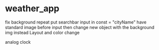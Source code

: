 # weather_app


<!-- TO do -->

fix background repeat
put searchbar input in const = "cityName"
have standard image before input then change
new object with the background img instead <body>
Layout and color change


<!-- optional -->
analog clock
